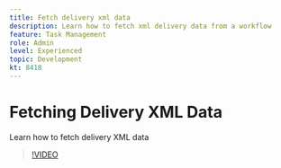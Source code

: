 ```yaml
---
title: Fetch delivery xml data
description: Learn how to fetch xml delivery data from a workflow
feature: Task Management
role: Admin
level: Experienced 
topic: Development
kt: 8418
---
```


# Fetching Delivery XML Data

Learn how to fetch delivery XML data

>[!VIDEO](https://video.tv.adobe.com/v/335949?quality=12)
